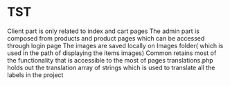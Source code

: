 # TST

Client part is only related to index and cart pages
The admin part is composed from products and product pages which can be accessed through login page
The images are saved locally on Images folder( which is used in the path of displaying the items images)
Common retains most of the functionality that is accessible to the most of pages
translations.php holds out the translation array of strings which is used to translate all the labels in the project
